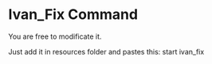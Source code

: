 # Ivan_Fix Command
You are free to modificate it.

Just add it in resources folder and pastes this: start ivan_fix
